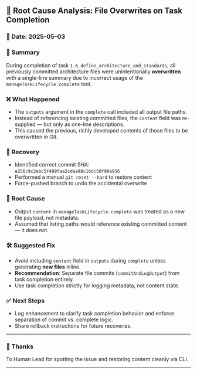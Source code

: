 ## 🧨 Root Cause Analysis: File Overwrites on Task Completion

### 📅 Date: 2025-05-03

### 🧠 Summary
During completion of task `1.6_define_architecture_and_standards`, all previously committed architecture files were unintentionally **overwritten** with a single-line summary due to incorrect usage of the `manageTaskLifecycle.complete` tool.

### ❌ What Happened
- The `outputs` argument in the `complete` call included all output file paths.
- Instead of referencing existing committed files, the `content` field was re-supplied — but only as one-line descriptions.
- This caused the previous, richly developed contents of those files to be overwritten in Git.

### 🧰 Recovery
- Identified correct commit SHA: `e256c9c2ebc5f499faa2cdaa98c16dc50f90a956`
- Performed a manual `git reset --hard` to restore content
- Force-pushed branch to undo the accidental overwrite

### 🧩 Root Cause
- Output `content` in `manageTaskLifecycle.complete` was treated as a new file payload, not metadata.
- Assumed that listing paths would reference existing committed content — it does not.

### 🛠 Suggested Fix
- Avoid including `content` field in `outputs` during `complete` unless generating **new files** inline.
- **Recommendation**: Separate file commits (`commitAndLogOutput`) from task completion entirely.
- Use task completion strictly for logging metadata, not content state.

### ✅ Next Steps
- Log enhancement to clarify task completion behavior and enforce separation of commit vs. complete logic.
- Share rollback instructions for future recoveries.

---

### 🙌 Thanks
To Human Lead for spotting the issue and restoring content cleanly via CLI.

---